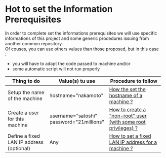 Hot to set the Information Prerequisites
==
In order to complete set the informations prerequisites we will use specific informations of this project and some generic procedures issuing from another common repository.  
Of couses, you can use others values than those proposed, but in this case :
   - you will have to adapt the code passed to machine
   and/or
   - some automatic script will not run properly

<table>
    <thead>
        <tr>
            <th>Thing to do</th>
            <th>Value(s) tu use</th>
            <th>Procedure to follow</th>
        </tr>
    </thead>
    <tbody>
        <tr>
            <td>Setup the name of the machine</td>
            <td>hostname="nakamoto"</td>
             <td><A href="https://github.com/babonet13/HelloWorld/blob/master/Machine/7_InitializeMachine/SetHostname.md">How the set the hostname of a machine ?</A></td>
        </tr>
        <tr>
            <td>Create a user for this machine</td>
            <td>username="satoshi"</br>password="21millions"</td>
            <td><A href="https://github.com/babonet13/HelloWorld/blob/master/Machine/7_InitializeMachine/CreateNonRootUser.md">How to create a "non-root" user (with some root privileges) ?</A></td>
        </tr>   
          <tr>
           <td>Define a fixed LAN IP address (optional)</td>
            <td>Any</td>
            <td><A href="https://github.com/babonet13/HelloWorld/blob/master/Machine/7_InitializeMachine/SetFixedLanIP.md">How to set a fixed LAN IP address for a machine ?</A></td>
        </tr>
    </tbody>
</table>
